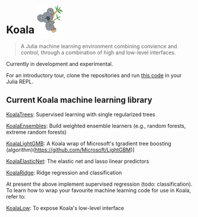 # Koala ![](logo.png) 

> A Julia machine learning environment combining convience and control,
through a combination of high and low-level interfaces. 

Currently in
development and experimental.

For an introductory tour, clone the repositories and run [this code](docs/tour.jl) in your Julia REPL.

## Current Koala machine learning library

[KoalaTrees](https://github.com/ablaom/KoalaTrees.jl): Supervised learning with single regularized trees 

[KoalaEnsembles](https://github.com/ablaom/KoalaEnsembles.jl): Build weighted ensemble learners (e.g., random forests, extreme random forests)

[KoalaLightGMB](https://github.com/ablaom/KoalaLightGBM.jl): A Koala wrap of Microsoft's tgradient tree boosting (algorithm)(https://github.com/Microsoft/LightGBM)]

[KoalaElasticNet](https://github.com/ablaom/KoalaElasticNet.jl): The elastic net and lasso linear predictors

[KoalaRidge](https://github.com/ablaom/KoalaRidge.jl): Ridge regression and classification

At present the above implement supervised regression (todo:
classification). To learn how to wrap your favourite machine learning
code for use in Koala, refer to:

[KoalaLow](https://github.com/ablaom/KoalaLow.jl): To expose Koala's low-level interface
